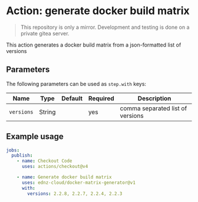 # Action: generate docker build matrix
> This repository is only a mirror. Development and testing is done on a private gitea server.

This action generates a docker build matrix from a json-formatted list of versions

## Parameters

The following parameters can be used as `step.with` keys:

| Name               | Type   | Default | Required |Description                       |
| ------------------ | ------ | ------- |--------- |--------------------------------- |
| `versions`         | String |         | yes      | comma separated list of versions |


## Example usage

```yaml
jobs:
  publish:
    - name: Checkout Code
      uses: actions/checkout@v4

    - name: Generate docker build matrix
      uses: ednz-cloud/docker-matrix-generator@v1
      with:
        versions: 2.2.8, 2.2.7, 2.2.4, 2.2.3
```